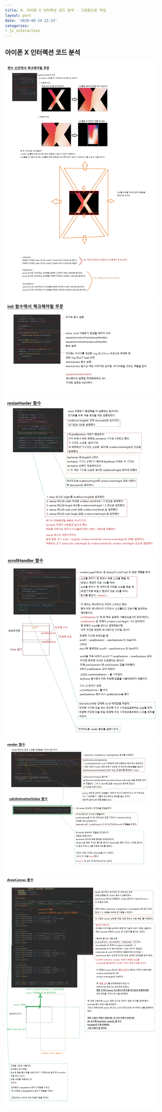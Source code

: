 ```yaml
---
title: 8. 아이폰 X 인터렉션 코드 분석 - 그림판으로 작성
layout: post
date: '2020-08-24 22:24'
categories:
- js_interaction
---
```


## 아이폰 X 인터렉션 코드 분석

![](/static/img/interaction/image08.jpg)
![](/static/img/interaction/image09.jpg)
![](/static/img/interaction/image10.jpg)
![](/static/img/interaction/image11.jpg)
![](/static/img/interaction/image12.jpg)
![](/static/img/interaction/image13.jpg)